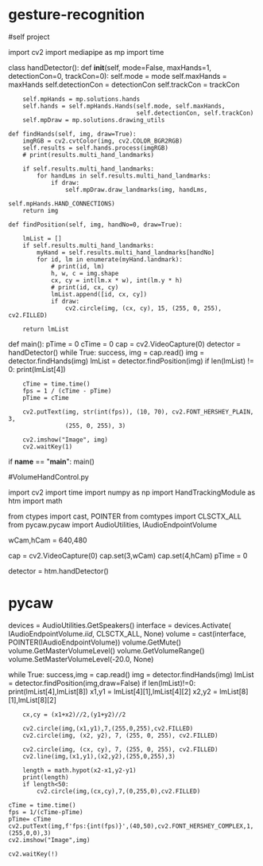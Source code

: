 # gesture-recognition
#self project

	
import cv2
import mediapipe as mp
import time


class handDetector():
    def __init__(self, mode=False, maxHands=1, detectionCon=0, trackCon=0):
        self.mode = mode
        self.maxHands = maxHands
        self.detectionCon = detectionCon
        self.trackCon = trackCon

        self.mpHands = mp.solutions.hands
        self.hands = self.mpHands.Hands(self.mode, self.maxHands,
                                        self.detectionCon, self.trackCon)
        self.mpDraw = mp.solutions.drawing_utils

    def findHands(self, img, draw=True):
        imgRGB = cv2.cvtColor(img, cv2.COLOR_BGR2RGB)
        self.results = self.hands.process(imgRGB)
        # print(results.multi_hand_landmarks)

        if self.results.multi_hand_landmarks:
            for handLms in self.results.multi_hand_landmarks:
                if draw:
                    self.mpDraw.draw_landmarks(img, handLms,
                                               self.mpHands.HAND_CONNECTIONS)
        return img

    def findPosition(self, img, handNo=0, draw=True):

        lmList = []
        if self.results.multi_hand_landmarks:
            myHand = self.results.multi_hand_landmarks[handNo]
            for id, lm in enumerate(myHand.landmark):
                # print(id, lm)
                h, w, c = img.shape
                cx, cy = int(lm.x * w), int(lm.y * h)
                # print(id, cx, cy)
                lmList.append([id, cx, cy])
                if draw:
                    cv2.circle(img, (cx, cy), 15, (255, 0, 255), cv2.FILLED)

        return lmList


def main():
    pTime = 0
    cTime = 0
    cap = cv2.VideoCapture(0)
    detector = handDetector()
    while True:
        success, img = cap.read()
        img = detector.findHands(img)
        lmList = detector.findPosition(img)
        if len(lmList) != 0:
            print(lmList[4])

        cTime = time.time()
        fps = 1 / (cTime - pTime)
        pTime = cTime

        cv2.putText(img, str(int(fps)), (10, 70), cv2.FONT_HERSHEY_PLAIN, 3,
                    (255, 0, 255), 3)

        cv2.imshow("Image", img)
        cv2.waitKey(1)


if __name__ == "__main__":
    main()

#VolumeHandControl.py

import cv2
import time
import numpy as np
import HandTrackingModule as htm
import math

from ctypes import cast, POINTER
from comtypes import CLSCTX_ALL
from pycaw.pycaw import AudioUtilities, IAudioEndpointVolume

wCam,hCam = 640,480

cap = cv2.VideoCapture(0)
cap.set(3,wCam)
cap.set(4,hCam)
pTime = 0

detector = htm.handDetector()

# pycaw


devices = AudioUtilities.GetSpeakers()
interface = devices.Activate(
    IAudioEndpointVolume._iid_, CLSCTX_ALL, None)
volume = cast(interface, POINTER(IAudioEndpointVolume))
volume.GetMute()
volume.GetMasterVolumeLevel()
volume.GetVolumeRange()
volume.SetMasterVolumeLevel(-20.0, None)




while True:
    success,img = cap.read()
    img = detector.findHands(img)
    lmList = detector.findPosition(img,draw=False)
    if len(lmList)!=0:
        print(lmList[4],lmList[8])
        x1,y1 = lmList[4][1],lmList[4][2]
        x2,y2 = lmList[8][1],lmList[8][2]

        cx,cy = (x1+x2)//2,(y1+y2)//2

        cv2.circle(img,(x1,y1),7,(255,0,255),cv2.FILLED)
        cv2.circle(img, (x2, y2), 7, (255, 0, 255), cv2.FILLED)

        cv2.circle(img, (cx, cy), 7, (255, 0, 255), cv2.FILLED)
        cv2.line(img,(x1,y1),(x2,y2),(255,0,255),3)

        length = math.hypot(x2-x1,y2-y1)
        print(length)
        if length<50:
            cv2.circle(img,(cx,cy),7,(0,255,0),cv2.FILLED)

    cTime = time.time()
    fps = 1/(cTime-pTime)
    pTime= cTime
    cv2.putText(img,f'fps:{int(fps)}',(40,50),cv2.FONT_HERSHEY_COMPLEX,1,(255,0,0),3)
    cv2.imshow("Image",img)

    cv2.waitKey(!)

